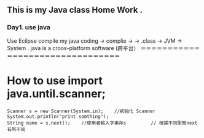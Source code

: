 ## This is my Java class Home Work . 
### Day1. use java
Use Ecilpse compile my java
coding -> complie -> -> .class -> JVM -> System . 
java is a croos-platform software (跨平台）
＝＝＝＝＝＝＝＝＝＝＝＝＝＝＝＝＝＝＝＝＝＝＝＝＝＝＝＝＝＝＝＝
# How to use import java.until.scanner;

	Scanner s = new Scanner(System.in);    //初始化 Scanner
	System.out.println("print somthing"); 
	String name = s.next();    //使用者輸入字串存s         // 根據不同型態next有所不同
    			 
